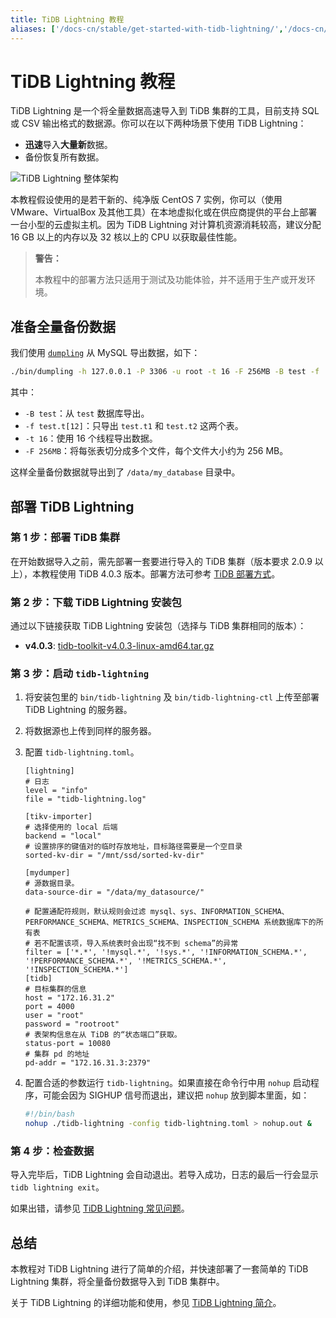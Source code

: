 ```yaml
---
title: TiDB Lightning 教程
aliases: ['/docs-cn/stable/get-started-with-tidb-lightning/','/docs-cn/v4.0/get-started-with-tidb-lightning/','/docs-cn/stable/how-to/get-started/tidb-lightning/','/docs-cn/v4.0/how-to/get-started/tidb-lightning/']
---
```


# TiDB Lightning 教程

TiDB Lightning 是一个将全量数据高速导入到 TiDB 集群的工具，目前支持 SQL 或 CSV 输出格式的数据源。你可以在以下两种场景下使用 TiDB Lightning：

- **迅速**导入**大量新**数据。
- 备份恢复所有数据。

![TiDB Lightning 整体架构](https://download.pingcap.com/images/docs-cn/tidb-lightning-architecture.png)

本教程假设使用的是若干新的、纯净版 CentOS 7 实例，你可以（使用 VMware、VirtualBox 及其他工具）在本地虚拟化或在供应商提供的平台上部署一台小型的云虚拟主机。因为 TiDB Lightning 对计算机资源消耗较高，建议分配 16 GB 以上的内存以及 32 核以上的 CPU 以获取最佳性能。

> **警告：**
>
> 本教程中的部署方法只适用于测试及功能体验，并不适用于生产或开发环境。

## 准备全量备份数据

我们使用 [`dumpling`](/dumpling-overview.md) 从 MySQL 导出数据，如下：


```sh
./bin/dumpling -h 127.0.0.1 -P 3306 -u root -t 16 -F 256MB -B test -f 'test.t[12]' -o /data/my_database/
```

其中：

- `-B test`：从 `test` 数据库导出。
- `-f test.t[12]`：只导出 `test.t1` 和 `test.t2` 这两个表。
- `-t 16`：使用 16 个线程导出数据。
- `-F 256MB`：将每张表切分成多个文件，每个文件大小约为 256 MB。

这样全量备份数据就导出到了 `/data/my_database` 目录中。

## 部署 TiDB Lightning

### 第 1 步：部署 TiDB 集群

在开始数据导入之前，需先部署一套要进行导入的 TiDB 集群（版本要求 2.0.9 以上），本教程使用 TiDB 4.0.3 版本。部署方法可参考 [TiDB 部署方式](https://docs.pingcap.com/zh/tidb/v3.0/overview#部署方式)。

### 第 2 步：下载 TiDB Lightning 安装包

通过以下链接获取 TiDB Lightning 安装包（选择与 TiDB 集群相同的版本）：

- **v4.0.3**: [tidb-toolkit-v4.0.3-linux-amd64.tar.gz](https://download.pingcap.org/tidb-toolkit-v4.0.3-linux-amd64.tar.gz)

### 第 3 步：启动 `tidb-lightning`

1. 将安装包里的 `bin/tidb-lightning` 及 `bin/tidb-lightning-ctl` 上传至部署 TiDB Lightning 的服务器。

2. 将数据源也上传到同样的服务器。

3. 配置 `tidb-lightning.toml`。

    ```
    [lightning]
    # 日志
    level = "info"
    file = "tidb-lightning.log"

    [tikv-importer]
    # 选择使用的 local 后端
    backend = "local"
    # 设置排序的键值对的临时存放地址，目标路径需要是一个空目录
    sorted-kv-dir = "/mnt/ssd/sorted-kv-dir"

    [mydumper]
    # 源数据目录。
    data-source-dir = "/data/my_datasource/"

    # 配置通配符规则，默认规则会过滤 mysql、sys、INFORMATION_SCHEMA、PERFORMANCE_SCHEMA、METRICS_SCHEMA、INSPECTION_SCHEMA 系统数据库下的所有表
    # 若不配置该项，导入系统表时会出现“找不到 schema”的异常
    filter = ['*.*', '!mysql.*', '!sys.*', '!INFORMATION_SCHEMA.*', '!PERFORMANCE_SCHEMA.*', '!METRICS_SCHEMA.*', '!INSPECTION_SCHEMA.*']
    [tidb]
    # 目标集群的信息
    host = "172.16.31.2"
    port = 4000
    user = "root"
    password = "rootroot"
    # 表架构信息在从 TiDB 的“状态端口”获取。
    status-port = 10080
    # 集群 pd 的地址
    pd-addr = "172.16.31.3:2379"
    ```

4. 配置合适的参数运行 `tidb-lightning`。如果直接在命令行中用 `nohup` 启动程序，可能会因为 SIGHUP 信号而退出，建议把 `nohup` 放到脚本里面，如：

    
    ```sh
    #!/bin/bash
    nohup ./tidb-lightning -config tidb-lightning.toml > nohup.out &
    ```

### 第 4 步：检查数据

导入完毕后，TiDB Lightning 会自动退出。若导入成功，日志的最后一行会显示 `tidb lightning exit`。

如果出错，请参见 [TiDB Lightning 常见问题](/tidb-lightning/tidb-lightning-faq.md)。

## 总结

本教程对 TiDB Lightning 进行了简单的介绍，并快速部署了一套简单的 TiDB Lightning 集群，将全量备份数据导入到 TiDB 集群中。

关于 TiDB Lightning 的详细功能和使用，参见 [TiDB Lightning 简介](/tidb-lightning/tidb-lightning-overview.md)。
